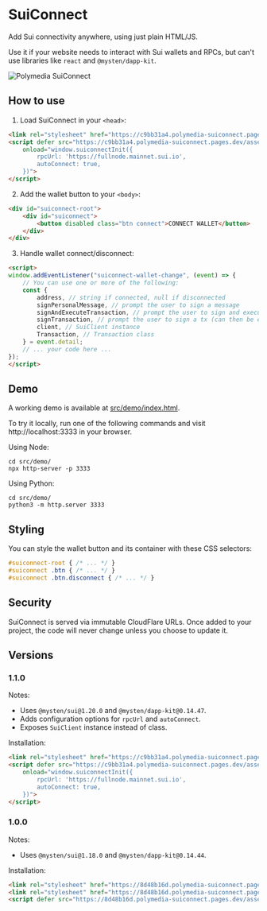 # SuiConnect

Add Sui connectivity anywhere, using just plain HTML/JS.

Use it if your website needs to interact with Sui wallets and RPCs, but can't use libraries like `react` and `@mysten/dapp-kit`.

![Polymedia SuiConnect](https://suiconnect.polymedia.app/img/open-graph.webp)

## How to use

1. Load SuiConnect in your `<head>`:
```html
<link rel="stylesheet" href="https://c9bb31a4.polymedia-suiconnect.pages.dev/assets/index-1.1.0.css">
<script defer src="https://c9bb31a4.polymedia-suiconnect.pages.dev/assets/index-1.1.0.js"
    onload="window.suiconnectInit({
        rpcUrl: 'https://fullnode.mainnet.sui.io',
        autoConnect: true,
    })">
</script>
```

2. Add the wallet button to your `<body>`:
```html
<div id="suiconnect-root">
    <div id="suiconnect">
        <button disabled class="btn connect">CONNECT WALLET</button>
    </div>
</div>
```

3. Handle wallet connect/disconnect:
```html
<script>
window.addEventListener("suiconnect-wallet-change", (event) => {
    // You can use one or more of the following:
    const {
        address, // string if connected, null if disconnected
        signPersonalMessage, // prompt the user to sign a message
        signAndExecuteTransaction, // prompt the user to sign and execute a tx
        signTransaction, // prompt the user to sign a tx (can then be executed with SuiClient)
        client, // SuiClient instance
        Transaction, // Transaction class
    } = event.detail;
    // ... your code here ...
});
</script>
```

## Demo

A working demo is available at [src/demo/index.html](./src/demo/index.html).

To try it locally, run one of the following commands and visit http://localhost:3333 in your browser.

Using Node:
```shell
cd src/demo/
npx http-server -p 3333
```

Using Python:
```shell
cd src/demo/
python3 -m http.server 3333
```

## Styling

You can style the wallet button and its container with these CSS selectors:

```css
#suiconnect-root { /* ... */ }
#suiconnect .btn { /* ... */ }
#suiconnect .btn.disconnect { /* ... */ }
```

## Security

SuiConnect is served via immutable CloudFlare URLs. Once added to your project, the code will never change unless you choose to update it.

## Versions

### 1.1.0

Notes:
- Uses `@mysten/sui@1.20.0` and `@mysten/dapp-kit@0.14.47`.
- Adds configuration options for `rpcUrl` and `autoConnect`.
- Exposes `SuiClient` instance instead of class.

Installation:
```html
<link rel="stylesheet" href="https://c9bb31a4.polymedia-suiconnect.pages.dev/assets/index-1.1.0.css">
<script defer src="https://c9bb31a4.polymedia-suiconnect.pages.dev/assets/index-1.1.0.js"
    onload="window.suiconnectInit({
        rpcUrl: 'https://fullnode.mainnet.sui.io',
        autoConnect: true,
    })">
</script>
```

### 1.0.0

Notes:
- Uses `@mysten/sui@1.18.0` and `@mysten/dapp-kit@0.14.44`.

Installation:
```html
<link rel="stylesheet" href="https://8d48b16d.polymedia-suiconnect.pages.dev/assets/index-1.0.0.css">
<link rel="stylesheet" href="https://8d48b16d.polymedia-suiconnect.pages.dev/assets/index-1.0.0.css">
<script defer src="https://8d48b16d.polymedia-suiconnect.pages.dev/assets/index-1.0.0.js" onload="window.suiconnectInit()"></script>
```
